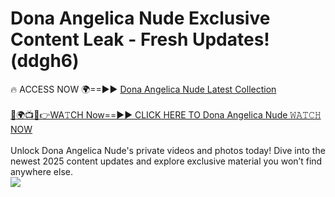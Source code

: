 # Dona Angelica Nude Exclusive Content Leak - Fresh Updates! (ddgh6)

🔥 ACCESS NOW 🌍==►► <a href="https://tinyurl.com/yc657z5k" rel="nofollow">Dona Angelica Nude Latest Collection</a>
<br><br>
[🔴🌍📺📱👉WA𝚃CH Now==►► CLICK HERE TO Dona Angelica Nude 𝚆𝙰𝚃𝙲𝙷 NOW](https://tinyurl.com/yc657z5k)
<br><br>
Unlock Dona Angelica Nude's private videos and photos today! Dive into the newest 2025 content updates and explore exclusive material you won’t find anywhere else.
<br>
<a href="https://tinyurl.com/yc657z5k" rel="nofollow" data-target="animated-image.originalLink"><img src="https://camo.githubusercontent.com/8a4f000d20f83aca3bf7ec5f350d767afa0574a8a352519fd8cfa583a6f93a33/68747470733a2f2f692e696d6775722e636f6d2f644a486b345a712e676966" data-canonical-src="https://i.imgur.com/dJHk4Zq.gif" style="max-width: 100%; display: inline-block;" data-target="animated-image.originalImage"></a>
<br>
